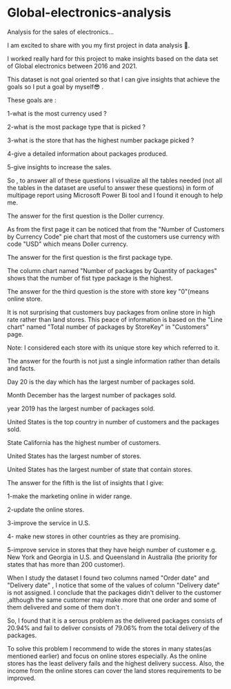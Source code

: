 # Global-electronics-analysis
Analysis for the sales of electronics...

I am excited to share with you my first project in data analysis  🎊.

I worked really hard for this project to make insights based on the data set of Global electronics between 2016 and 2021.

This dataset is not goal oriented so that I can give insights that achieve the goals so I put a goal by myself😎 .



These goals are :

1-what is the most currency used ?

2-what is the most package type that is picked ?

3-what is the store that has the highest number package picked ?

4-give a detailed information about packages produced.

5-give insights to increase the sales.



So , to answer all of these questions I visualize all the tables needed (not all the tables in the dataset are useful to answer these questions) in form of multipage report using Microsoft Power Bi tool and I found it enough to help me.



The answer for the first question is the Doller  currency.

As from the first page it can be noticed that from the "Number of Customers by Currency Code" pie chart that most of the customers use currency with code "USD" which means Doller  currency.



The answer for the first question is the first package type.

The column chart named "Number of packages by Quantity of packages" shows that the number of fist type package is the highest.



  The answer for the third question is the store with store key "0"(means online store.

It is not surprising that customers buy packages from online store in high rate rather than land stores. This peace of information is based on the "Line chart" named "Total number of packages by StoreKey" in "Customers" page.

Note: I considered each store with its unique store key which referred to it.



The answer for the fourth is not just a single information rather than details and facts.

Day 20 is the day which has the largest number of packages sold.

Month December has the largest   number of packages sold.

year 2019  has the largest   number of packages sold.

United States is the top country in number of customers and the packages sold.

State California has the highest number of customers.

United States has the largest number of stores.

United States has the largest number of state that contain stores.



The answer for the fifth is the list of insights that I give:

1-make the marketing online in wider range.

2-update the online stores.

3-improve the service in  U.S. 

4- make new stores in other countries as they are promising.  

5-improve service in stores that they have heigh number of customer e.g. New York and Georgia in U.S. and Queensland in Australia (the priority for states that has more than 200 customer).

 

When I study the dataset I found two columns named "Order date" and "Delivery date" , I notice that some of the values of column "Delivery date" is not assigned. I conclude that the packages didn't deliver to the customer ,although the same customer may make  more that one order and some of them delivered and some of them don't .

So, I found that it is a serous problem as the delivered packages consists of 20.94% and  fail to deliver consists of  79.06% from the total delivery of the packages.

To solve this problem I recommend to wide the stores in many states(as mentioned earlier)  and focus on online stores especially. As the online stores has the least delivery fails and the highest delivery success. Also, the income from the online stores can cover the land stores requirements to be improved. 

